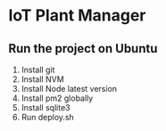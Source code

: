 # IoT Plant Manager

## Run the project on Ubuntu

1. Install git
2. Install NVM
3. Install Node latest version
3. Install pm2 globally
4. Install sqlite3
5. Run deploy.sh
